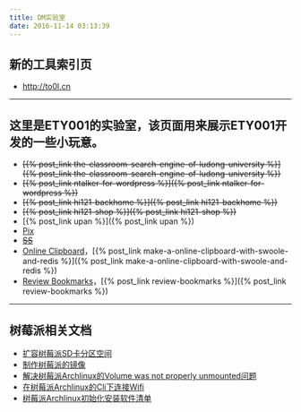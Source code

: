 ```yaml
---
title: DM实验室
date: 2016-11-14 03:13:39
---
```

## 新的工具索引页

  * <http://to0l.cn>

---

## 这里是ETY001的实验室，该页面用来展示ETY001开发的一些小玩意。

  * ~~[{% post_link the-classroom-search-engine-of-ludong-university %}]({% post_link the-classroom-search-engine-of-ludong-university %})~~
  * ~~[{% post_link ntalker-for-wordpress %}]({% post_link ntalker-for-wordpress %})~~
  * ~~[{% post_link hi121-backhome %}]({% post_link hi121-backhome %})~~
  * ~~[{% post_link hi121-shop %}]({% post_link hi121-shop %})~~
  * [{% post_link upan %}]({% post_link upan %})
  * [Pix](http://pix.domyself.me)
  * ~~[SS](http://gfw.fuckspam.in)~~
  * [Online Clipboard](http://oc.to0l.cn)，[{% post_link make-a-online-clipboard-with-swoole-and-redis %}]({% post_link make-a-online-clipboard-with-swoole-and-redis %})
  * [Review Bookmarks](http://bm.to0l.cn)，[{% post_link review-bookmarks %}]({% post_link review-bookmarks %})

---

## 树莓派相关文档
* [扩容树莓派SD卡分区空间](/2015/01/23/expand-raspberry-pi-sd-card-space.html)
* [制作树莓派的镜像](2015/01/22/make-image-of-raspberry-pi.html)
* [解决树莓派Archlinux的Volume was not properly unmounted问题](/2015/03/30/raspberry-pi-resolved-volume-not-properly-unmounted.html)
* [在树莓派Archlinux的Cli下连接Wifi](/2015/10/07/connect-to-wifi-under-archlinux-cli.html)
* [树莓派Archlinux初始化安装软件清单](/2015/10/09/archlinux-arm-raspberry-pi-setup-softwares-list.html)
